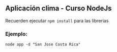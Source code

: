 ## Aplicación clima - Curso NodeJs


Recuerden ejecutar ```npm install``` para las librerias


### Ejemplo:

```
node app -d "San Jose Costa Rica"
```
